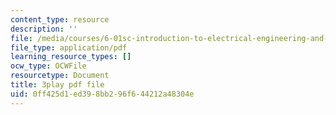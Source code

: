 ```yaml
---
content_type: resource
description: ''
file: /media/courses/6-01sc-introduction-to-electrical-engineering-and-computer-science-i-spring-2011/0ff425d1ed398bb296f644212a48304e_hdjWA3YcDII.pdf
file_type: application/pdf
learning_resource_types: []
ocw_type: OCWFile
resourcetype: Document
title: 3play pdf file
uid: 0ff425d1-ed39-8bb2-96f6-44212a48304e
---
```

